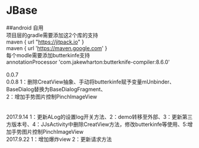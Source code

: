 # JBase
##android 自用<br>
项目层的gradle需要添加这2个库的支持<br>
        maven { url "https://jitpack.io" }<br>
        maven { url 'https://maven.google.com' }<br>
每个modle需要添加butterkinfe支持<br>
        annotationProcessor 'com.jakewharton:butterknife-compiler:8.6.0'<br>
<br>
0.0.7 <br>
0.0.8  1：删除CreatView抽象、手动将butterkinfe赋予变量mUnbinder、BaseDialog替换为BaseDialogFragment、<br>2：增加手势图片控制PinchImageView <br>
<br>
<br>
2017.9.14  1：更新ALog的设置log开关方法、2：demo转移至外部、3：更新第三方版本号、4：JJsActivity中删除CreatView方法，修改butterkinfe等使用、5:增加手势图片控制PinchImageView <br>
2017.9.22  1：增加爆炸view 2：更新请求方法
